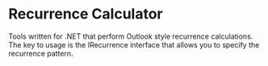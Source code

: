 Recurrence Calculator
====================
Tools written for .NET that perform Outlook style recurrence calculations.
The key to usage is the IRecurrence interface that allows you to specify the recurrence pattern.

